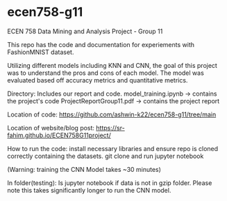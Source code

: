 # ecen758-g11

ECEN 758 Data Mining and Analysis Project - Group 11


This repo has the code and documentation for experiements with FashionMNIST dataset. 


Utilizing different models including KNN and CNN, the goal of this project was to understand the pros and cons of each model. The model was evaluated based off accuracy metrics and quantitative metrics. 

Directory:
Includes our report and code. 
model_training.ipynb -> contains the project's code 
ProjectReportGroup11.pdf -> contains the project report 

Location of code: 
https://github.com/ashwin-k22/ecen758-g11/tree/main

Location of website/blog post:
https://sr-fahim.github.io/ECEN758G11project/

How to run the code: 
install necessary libraries and ensure repo is cloned correctly containing the datasets. 
git clone and run jupyter notebook 

(Warning: training the CNN Model takes ~30 minutes)


In folder(testing):
Is jupyter notebook if data is not in gzip folder. Please note this takes significantly longer to run the CNN model. 
